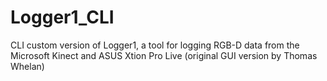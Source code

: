 # Logger1_CLI
CLI custom version of Logger1, a tool for logging RGB-D data from the Microsoft Kinect and ASUS Xtion Pro Live (original GUI version by Thomas Whelan)
